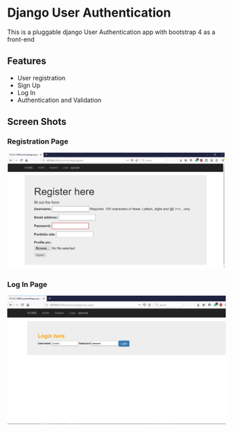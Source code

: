 # Django User Authentication

This is a pluggable django User Authentication app with bootstrap 4 as a front-end

## Features
* User registration
* Sign Up
* Log In
* Authentication and Validation


## Screen Shots

### Registration Page

![Registration ](https://raw.githubusercontent.com/gurhanPro/django_user_authentication/master/media/profile_pics/registration.jpg)

### Log In Page

![Login ](https://raw.githubusercontent.com/gurhanPro/django_user_authentication/master/media/profile_pics/Login.jpg)
